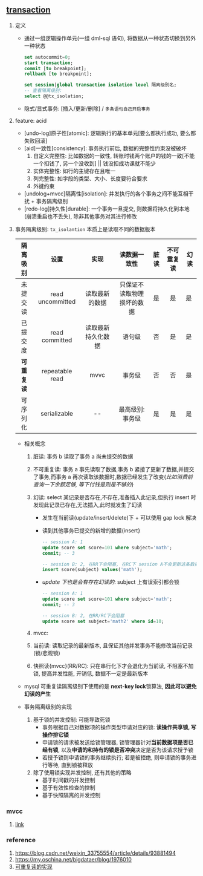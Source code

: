 ## [transaction](https://github.com/alice52/java-ocean/issues/90)

1. 定义

   - 通过一组逻辑操作单元(一组 dml-sql 语句), 将数据从一种状态切换到另外一种状态

     ```sql
     set autocommit=0;
     start transaction;
     commit [to breakpoint];
     rollback [to breakpoint];

     set session|global transaction isolation level 隔离级别名;
     -- 查看隔离级别:
     select @@tx_isolation;
     ```

   - 隐式/显式事务: [插入/更新/删除] / `多条语句自己开启事务`

2. feature: acid

   - [undo-log]原子性[atomic]: 逻辑执行的基本单元[要么都执行成功, 要么都失败回滚]
   - [aid]一致性[consistency]: 事务执行前后, 数据的完整性约束没被破坏
     1. 自定义完整性: 比如数据的一致性, 转账时钱两个账户的钱的一致[不能一个扣钱了, 另一个没收到] || 钱没扣成功课就不能少
     2. 实体完整性: 如行的主键存在且唯一
     3. 列完整性: 如字段的类型、大小、长度要符合要求
     4. 外键约束
   - [undolog+mvcc]隔离性[isolation]: 并发执行的各个事务之间不能互相干扰 + 事务隔离级别
   - [redo-log]持久性[durable]: 一个事务一旦提交, 则数据将持久化到本地(崩溃重启也不丢失), 除非其他事务对其进行修改

3. 事务隔离级别: `tx_isolantion` 本质上是读取不同的数据版本

   |   隔离吸别   |       设置       |        实现        |        读数据一致性        | 脏读 | 不可重复读 | 幻读 |
   | :----------: | :--------------: | :----------------: | :------------------------: | :--: | :--------: | ---- |
   |   未提交读   | read uncommitted |   读取最新的数据   | 只保证不读取物理损坏的数据 |  是  |     是     | 是   |
   |   已提交度   |  read committed  | 读取最新持久化数据 |           语句级           |  否  |     是     | 是   |
   | **可重复读** | repeatable read  |        mvvc        |           事务级           |  否  |     否     | 是   |
   |   可序列化   |   serializable   |         --         |      最高级别: 事务级      |  是  |     是     | 是   |

   - 相关概念

     1. 脏读: 事务 b 读取了事务 a 尚未提交的数据
     2. 不可重复读: 事务 a 事先读取了数据,事务 b 紧接了更新了数据,并提交了事务,而事务 a 再次读取该数据时,数据已经发生了改变{_比如消费前查询一下余额足够, 等下付钱是则是不够的_}
     3. 幻读: select 某记录是否存在,不存在,准备插入此记录,但执行 insert 时发现此记录已存在,无法插入,此时就发生了幻读

        - 发生在当前读(update/insert/delete)下 + 可以使用 gap lock 解决
        - 读到其他事务已提交的新增的数据{insert}

          ```sql
          -- session A: 1
          update score set score=101 where subject='math';
          commit; -- 3

          -- session B: 2, 在RR下会阻塞, 在RC下 session A不会更新这条数据
          insert score(subject) values('math');
          ```

        - _update 下也是会有存在幻读的_: subject 上有误索引都会锁

          ```sql
          -- session A: 1
          update score set score=101 where subject='math';
          commit; -- 3

          -- session B: 2, 在RR/RC下会阻塞
          update score set subject='math2' where id=10;
          ```

     4. mvcc:
     5. 当前读: 读取记录的最新版本, 且保证其他并发事务不能修改当前记录(锁/悲观锁)
     6. 快照读{mvcc}(RR/RC): 只在串行化下才会退化为当前读, 不阻塞不加锁, 提高并发性能, 开销低, 数据不一定是最新版本

   - mysql 可重复读隔离级别下使⽤的是 **next-key lock**锁算法, **因此可以避免幻读的产⽣**
   - 事务隔离级别的实现

     1. 基于锁的并发控制: 可能导致死锁
        - 事务根据自己对数据项的操作类型申请对应的锁: **读操作共享锁, 写操作排它锁**
        - 申请锁的请求被发送给锁管理器, 锁管理器针对**当前数据项是否已经有锁**, 以及**申请的和持有的锁是否冲突**决定是否为该请求授予锁
        - 若授予锁则申请锁的事务继续执行; 若是被拒绝, 则申请锁的事务进行等待, 直到锁被释放
     2. 除了使用锁实现并发控制, 还有其他的策略
        - 基于时间戳的并发控制
        - 基于有效性检查的控制
        - 基于快照隔离的并发控制

### mvcc

1. [link](./05.transaction.mvcc.md)

### reference

1. https://blog.csdn.net/weixin_33755554/article/details/93881494
2. https://my.oschina.net/bigdataer/blog/1976010
3. [可重复读的实现](https://www.cnblogs.com/yuzhuang/p/11585774.html)
